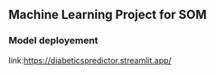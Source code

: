 ## Machine Learning Project for SOM 
### Model deployement
link:https://diabeticspredictor.streamlit.app/
